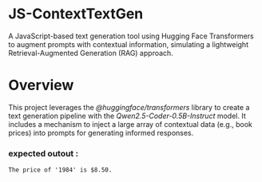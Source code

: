 # JS-ContextTextGen
A JavaScript-based text generation tool using Hugging Face Transformers to augment prompts with contextual information, simulating a lightweight Retrieval-Augmented Generation (RAG) approach.
# Overview
This project leverages the _@huggingface/transformers_ library to create a text generation pipeline with the _Qwen2.5-Coder-0.5B-Instruct_ model. It includes a mechanism to inject a large array of contextual data (e.g., book prices) into prompts for generating informed responses.



### expected outout :
```
The price of '1984' is $8.50.
```